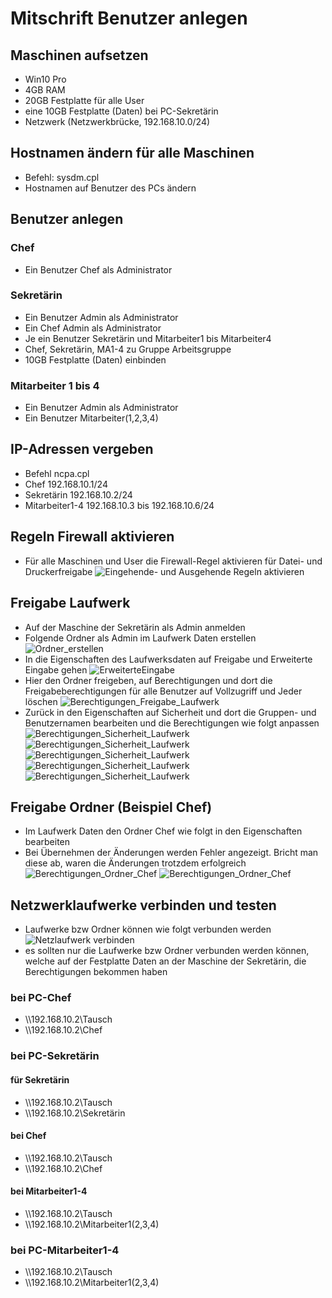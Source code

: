 # Mitschrift Benutzer anlegen

## Maschinen aufsetzen

- Win10 Pro
- 4GB RAM
- 20GB Festplatte für alle User
- eine 10GB Festplatte (Daten) bei PC-Sekretärin 
- Netzwerk (Netzwerkbrücke, 192.168.10.0/24)

## Hostnamen ändern für alle Maschinen

- Befehl: sysdm.cpl
- Hostnamen auf Benutzer des PCs ändern

## Benutzer anlegen

### Chef

- Ein Benutzer Chef als Administrator

### Sekretärin

- Ein Benutzer Admin als Administrator
- Ein Chef Admin als Administrator
- Je ein Benutzer Sekretärin und Mitarbeiter1 bis Mitarbeiter4
- Chef, Sekretärin, MA1-4 zu Gruppe Arbeitsgruppe
- 10GB Festplatte (Daten) einbinden

### Mitarbeiter 1 bis 4

- Ein Benutzer Admin als Administrator
- Ein Benutzer Mitarbeiter(1,2,3,4)

## IP-Adressen vergeben
- Befehl ncpa.cpl
- Chef 192.168.10.1/24
- Sekretärin 192.168.10.2/24
- Mitarbeiter1-4 192.168.10.3 bis 192.168.10.6/24

## Regeln Firewall aktivieren

- Für alle Maschinen und User die Firewall-Regel aktivieren für Datei- und Druckerfreigabe
![Eingehende- und Ausgehende Regeln aktivieren](Screenshot_11.png)

## Freigabe Laufwerk

- Auf der Maschine der Sekretärin als Admin anmelden
- Folgende Ordner als Admin im Laufwerk Daten erstellen
![Ordner_erstellen](Screenshot_1.png)
- In die Eigenschaften des Laufwerksdaten auf Freigabe und Erweiterte Eingabe gehen
![ErweiterteEingabe](Screenshot_2.png)
- Hier den Ordner freigeben, auf Berechtigungen und dort die Freigabeberechtigungen für alle Benutzer auf Vollzugriff und Jeder löschen
![Berechtigungen_Freigabe_Laufwerk](Screenshot_3.png)
- Zurück in den Eigenschaften auf Sicherheit und dort die Gruppen- und Benutzernamen bearbeiten und die Berechtigungen wie folgt anpassen
![Berechtigungen_Sicherheit_Laufwerk](Screenshot_4.png)
![Berechtigungen_Sicherheit_Laufwerk](Screenshot_5.png)
![Berechtigungen_Sicherheit_Laufwerk](Screenshot_6.png)
![Berechtigungen_Sicherheit_Laufwerk](Screenshot_7.png)
![Berechtigungen_Sicherheit_Laufwerk](Screenshot_8.png)

## Freigabe Ordner (Beispiel Chef)
- Im Laufwerk Daten den Ordner Chef wie folgt in den Eigenschaften bearbeiten
- Bei Übernehmen der Änderungen werden Fehler angezeigt. Bricht man diese ab, waren die Änderungen trotzdem erfolgreich
![Berechtigungen_Ordner_Chef](Screenshot_9.png)
![Berechtigungen_Ordner_Chef](Screenshot_10.png)


## Netzwerklaufwerke verbinden und testen

- Laufwerke bzw Ordner können wie folgt verbunden werden
![Netzlaufwerk verbinden](Screenshot_12.png)
- es sollten nur die Laufwerke bzw Ordner verbunden werden können, welche auf der Festplatte Daten an der Maschine der Sekretärin, die Berechtigungen bekommen haben

### bei PC-Chef

- \\\192.168.10.2\Tausch
- \\\192.168.10.2\Chef

### bei PC-Sekretärin

#### für Sekretärin

- \\\192.168.10.2\Tausch
- \\\192.168.10.2\Sekretärin

#### bei Chef

- \\\192.168.10.2\Tausch
- \\\192.168.10.2\Chef

#### bei Mitarbeiter1-4

- \\\192.168.10.2\Tausch
- \\\192.168.10.2\Mitarbeiter1(2,3,4)


### bei PC-Mitarbeiter1-4

- \\\192.168.10.2\Tausch
- \\\192.168.10.2\Mitarbeiter1(2,3,4)


